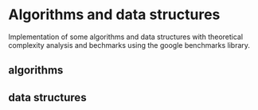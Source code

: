 # Algorithms and data structures

Implementation of some algorithms and data structures with theoretical complexity analysis and bechmarks using the google benchmarks library.

## algorithms

## data structures

